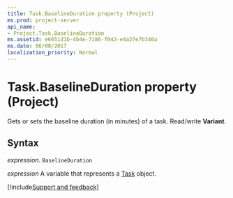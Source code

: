 ```yaml
---
title: Task.BaselineDuration property (Project)
ms.prod: project-server
api_name:
- Project.Task.BaselineDuration
ms.assetid: e6651d1b-4b4e-7186-f042-e4a27e7b340a
ms.date: 06/08/2017
localization_priority: Normal
---
```



# Task.BaselineDuration property (Project)

Gets or sets the baseline duration (in minutes) of a task. Read/write  **Variant**.


## Syntax

_expression_. `BaselineDuration`

_expression_ A variable that represents a [Task](./Project.Task.md) object.

[!include[Support and feedback](~/includes/feedback-boilerplate.md)]